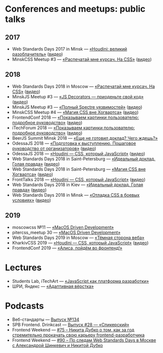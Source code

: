 # Conferences and meetups: public talks

## 2017
* Web Standards Days 2017 in Minsk — [«Houdini: великий разоблачитель»](https://mefody.github.io/talks/houdini-magic/) ([видео](https://www.youtube.com/watch?v=4kr5K-nWG3Y))
* MinskCSS Meetup #3 — [«Распечатай мне курсач. На CSS»](https://mefody.github.io/talks/print-with-css/) ([видео](https://www.youtube.com/watch?v=tygiat10a3A))

## 2018
* Web Standards Days 2018 in Moscow — [«Распечатай мне курсач. На CSS»](https://mefody.github.io/talks/print-with-css/) ([видео](https://www.youtube.com/watch?v=xVPCZFBpjsI))
* MinskJS Meetup #3 — [«JS Decorators — приоденьте свой код»](https://mefody.github.io/talks/js-decorators/) ([видео](https://www.youtube.com/watch?v=VfF7GyNItps))
* MinskJS Meetup #3 — [«Полный Spectre уязвимостей»](https://mefody.github.io/talks/spectre-panel-discussion/) ([видео](https://www.youtube.com/watch?v=hGzy17Nnc38))
* MinskCSS Meetup #4 — [«Магия CSS вне Хогвартса»](https://mefody.github.io/talks/css-magic/) ([видео](https://www.youtube.com/watch?v=Dhd6FSYZoiQ))
* FrontendConf 2018 — [«Показываем картинки пользователю: подробное руководство»](https://mefody.github.io/talks/images-delivery/) ([видео](https://www.youtube.com/watch?v=EwBYOQwPEpY))
* iTechForum 2018 — [«Показываем картинки пользователю: подробное руководство»](https://mefody.github.io/talks/images-delivery/index_itechforum.html) ([видео](https://youtu.be/18MbaJGExzQ))
* BeerJS Summit Minsk 2018 — [«Еще не готовил доклад? Чего ждешь?»](https://mefody.github.io/talks/wait-for-talk/)
* OdessaJS 2018 — [«Подготовка к выступлению. Пошаговое руководство от организаторов»](https://mefody.github.io/talks/talk-preparation/) ([видео](https://www.youtube.com/watch?v=nsaF4VFnCz0))
* OdessaJS 2018 — [«Houdini — CSS, который JavaScript»](https://mefody.github.io/talks/houdini-css/) ([видео](https://youtu.be/MPaD8N9BrFA))
* Web Standards Days 2018 in Saint-Petersburg — [«Идеальный доклад. Голая правда»](https://mefody.github.io/talks/talk-preparation/wsd.html) ([видео](https://youtu.be/mpHeJYYqA90))
* Web Standards Days 2018 in Saint-Petersburg — [«Магия CSS вне Хогвартса»](https://mefody.github.io/talks/css-magic/wsd.html) ([видео](https://youtu.be/7FuUrWVJGNc))
* FrontTalks 2018 — [«Houdini — CSS, который JavaScript»](https://mefody.github.io/talks/houdini-css/ft.html) ([видео](https://www.youtube.com/watch?v=yyVU-r9sRw8))
* Web Standards Days 2018 in Kiev — [«Идеальный доклад. Голая правда»](https://mefody.github.io/talks/talk-preparation/kiev.html) ([видео](https://youtu.be/_VSb2SqW9WE))
* Web Standards Days 2018 in Minsk — [«Отладка CSS в боевых условиях»](https://mefody.github.io/talks/css-debug/) ([видео](https://www.youtube.com/watch?v=bHv9pWEzKiU))

## 2019
* moscowcss №11 — [«MacOS Driven Development»](https://mefody.github.io/talks/mdd/)
* pitercss_meetup 30 — [«MacOS Driven Development»](https://mefody.github.io/talks/mdd/)
* Web Standards Days 2019 in Moscow — [«Тёмная сторона веба»](https://mefody.github.io/talks/dark-themes/)
* KharkivCSS 2019 — [«Houdini — CSS, который JavaScript»](https://mefody.github.io/talks/houdini-css/kharkivcss.html) ([видео](https://youtu.be/xFXCfTHTmoA))
* FrontendConf 2019 — [«Алиса, пойдём во фронтенд!»](https://mefody.github.io/talks/alisa/) 

# Lectures

* Students Lab, iTechArt — [«JavaScript как платформа разработки»](https://mefody.github.io/talks/itechart-js/)
* ШРИ, Яндекс — [«Адаптивная вёрстка»](https://mefody.github.io/talks/shri-adaptive/)

# Podcasts

* Веб-стандарты — [Выпуск №134](https://www.youtube.com/watch?v=jtIi6ryOFBE)
* SPB Frontend. Drinkcast — [Выпуск #28 — «Спикерский»](https://spb-frontend.ru/podcast/28)
* Frontend Weekend — [#75 – Никита Дубко о том, как за год стремительно прокачать свою карьеру frontend-разработчика](https://soundcloud.com/frontend-weekend/fw-75)
* Frontend Weekend — [#90 – По следам Web Standards Days в Москве с Александрой Шинкевич и Никитой Дубко](https://soundcloud.com/frontend-weekend/fw-90)
